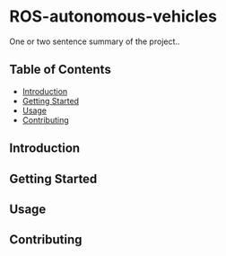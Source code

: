 # ROS-autonomous-vehicles

One or two sentence summary of the project..

## Table of Contents

- [Introduction](#introduction)
- [Getting Started](#getting-started)
- [Usage](#usage)
- [Contributing](#contributing)


## Introduction

## Getting Started

## Usage

## Contributing


